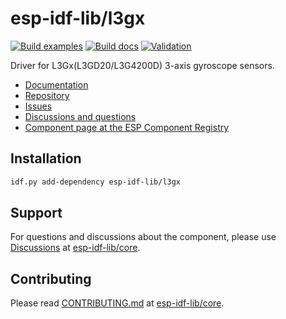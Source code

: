 # esp-idf-lib/l3gx

[![Build examples](https://github.com/esp-idf-lib/l3gx/actions/workflows//build.yml/badge.svg)](https://github.com/esp-idf-lib/l3gx/actions/workflows//build.yml)
[![Build docs](https://github.com/esp-idf-lib/l3gx/actions/workflows//build-docs.yml/badge.svg)](https://github.com/esp-idf-lib/l3gx/actions/workflows//build-docs.yml)
[![Validation](https://github.com/esp-idf-lib/l3gx/actions/workflows//validate-component.yml/badge.svg)](https://github.com/esp-idf-lib/l3gx/actions/workflows//validate-component.yml)

Driver for L3Gx(L3GD20/L3G4200D) 3-axis gyroscope sensors.

* [Documentation](https://esp-idf-lib.github.io/l3gx/)
* [Repository](https://github.com/esp-idf-lib/l3gx)
* [Issues](https://github.com/esp-idf-lib/l3gx/issues)
* [Discussions and questions](https://github.com/esp-idf-lib/core/discussions)
* [Component page at the ESP Component Registry](https://components.espressif.com/components/esp-idf-lib/l3gx)

## Installation

```sh
idf.py add-dependency esp-idf-lib/l3gx
```

## Support

For questions and discussions about the component, please use
[Discussions](https://github.com/esp-idf-lib/core/discussions)
at [esp-idf-lib/core](https://github.com/esp-idf-lib/core).

## Contributing

Please read [CONTRIBUTING.md](https://github.com/esp-idf-lib/core/blob/main/CONTRIBUTING.md)
at [esp-idf-lib/core](https://github.com/esp-idf-lib/core).
